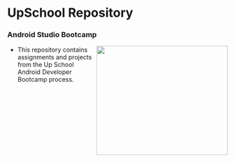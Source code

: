 # UpSchool Repository
### Android Studio Bootcamp

<img align="right" width="300" height="250" src="https://media2.giphy.com/media/13HgwGsXF0aiGY/giphy.gif">

- This repository contains assignments and projects from the Up School Android Developer Bootcamp process.

